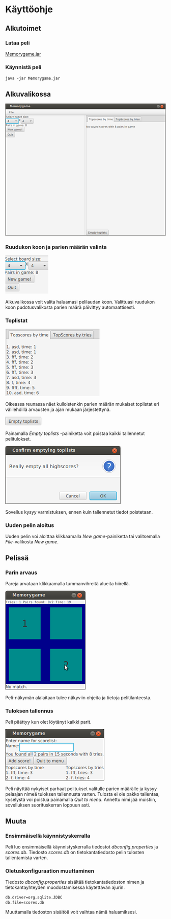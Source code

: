 # Käyttöohje

## Alkutoimet

### Lataa peli

[Memorygame.jar](https://github.com/jussmaki/ot-harjoitustyo/releases/download/final/Memorygame.jar)

### Käynnistä peli 

```
java -jar Memorygame.jar
```

## Alkuvalikossa

![Alkuvalikko](alkuvalikko.png)

### Ruudukon koon ja parien määrän valinta

![Asetukset](asetukset.png)

Alkuvalikossa voit valita haluamasi pelilaudan koon. Valittuasi ruudukon koon pudotusvalikosta parien määrä päivittyy automaattisesti.

### Toplistat

![Toplistat](toplists.png)

Oikeassa reunassa näet kulloistenkin parien määrän mukaiset toplistat eri välilehdillä arvausten ja ajan mukaan järjestettynä.

![EmptyToplistsButton](emptytoplistsbutton.png)

Painamalla *Empty toplists* -painiketta voit poistaa kaikki tallennetut pelitulokset.

![ReallyEmptyToplists](confirmemptytoplists.png)

Sovellus kysyy varmistuksen, ennen kuin tallennetut tiedot poistetaan.

### Uuden pelin aloitus

Uuden pelin voi aloittaa klikkaamalla *New game*-painiketta tai valitsemalla *File*-valikosta *New game*.

## Pelissä

### Parin arvaus

Pareja arvataan klikkaamalla tummanvihreitä alueita hiirellä. 

![Pelissä](pelissa.png)

Peli-näkymän alalaitaan tulee näkyviin ohjeita ja tietoja pelitilanteesta.

### Tuloksen tallennus

Peli päättyy kun olet löytänyt kaikki parit.

![AddScore](addscore.png)

Peli näyttää nykyiset parhaat pelitukset valitulle parien määrälle ja kysyy pelaajan nimeä tuloksen tallennusta varten. Tulosta ei ole pakko tallentaa, kyselystä voi poistua painamalla *Quit to menu*. Annettu nimi jää muistiin, sovelluksen suorituskerran loppuun asti.

## Muuta

### Ensimmäisellä käynnistyskerralla

Peli luo ensimmäisellä käynnistyskerralla tiedostot *dbconfig.properties* ja *scores.db*. Tiedosto *scores.db* on tietokantatiedosto pelin tulosten tallentamista varten. 

### Oletuskonfiguraation muuttaminen

Tiedosto *dbconfig.properties* sisältää tietokantatiedoston nimen ja tietokantayhteyden muodostamisessa käytettävän ajurin. 

```
db.driver=org.sqlite.JDBC
db.file=scores.db
```
Muuttamalla tiedoston sisältöä voit vaihtaa nämä haluamiksesi.
